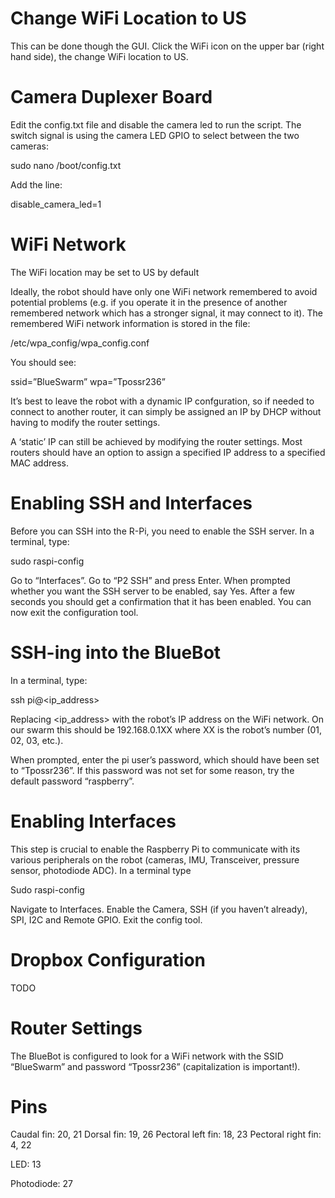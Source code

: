 # Change WiFi Location to US

This can be done though the GUI. Click the WiFi icon on the upper bar (right hand side), the change WiFi location to US.

# Camera Duplexer Board

Edit the config.txt file and disable the camera led to run the script. The switch signal is using the camera LED GPIO to select between the two cameras:

sudo nano /boot/config.txt

Add the line:

disable_camera_led=1

# WiFi Network

The WiFi location may be set to US by default

Ideally, the robot should have only one WiFi network remembered to avoid potential problems (e.g. if you operate it in the presence of another remembered network which has a stronger signal, it may connect to it). The remembered WiFi network information is stored in the file:

/etc/wpa_config/wpa_config.conf

You should see:

ssid=”BlueSwarm”
wpa=”Tpossr236”

It’s best to leave the robot with a dynamic IP confguration, so if needed to connect to another router, it can simply be assigned an IP by DHCP without having to modify the router settings.

A ‘static’ IP can still be achieved by modifying the router settings. Most routers should have an option to assign a specified IP address to a specified MAC address.

# Enabling SSH and Interfaces

Before you can SSH into the R-Pi, you need to enable the SSH server. In a terminal, type:

sudo raspi-config

Go to “Interfaces”. Go to “P2 SSH” and press Enter. When prompted whether you want the SSH server to be enabled, say Yes. After a few seconds you should get a confirmation that it has been enabled. You can now exit the configuration tool.

# SSH-ing into the BlueBot

In a terminal, type:

ssh pi@<ip_address>

Replacing <ip_address> with the robot’s IP address on the WiFi network. On our swarm this should be 192.168.0.1XX where XX is the robot’s number (01, 02, 03, etc.).

When prompted, enter the pi user’s password, which should have been set to “Tpossr236”. If this password was not set for some reason, try the default password “raspberry”.

# Enabling Interfaces

This step is crucial to enable the Raspberry Pi to communicate with its various peripherals on the robot (cameras, IMU, Transceiver, pressure sensor, photodiode ADC). In a terminal type

Sudo raspi-config

Navigate to Interfaces. Enable the Camera, SSH (if you haven’t already), SPI, I2C and Remote GPIO. Exit the config tool.

# Dropbox Configuration

TODO

# Router Settings

The BlueBot is configured to look for a WiFi network with the SSID “BlueSwarm” and password “Tpossr236” (capitalization is important!).

# Pins

Caudal fin: 20, 21
Dorsal fin: 19, 26
Pectoral left fin: 18, 23
Pectoral right fin: 4, 22

LED: 13

Photodiode: 27
